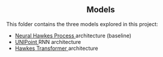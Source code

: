 <h2 align="center"> Models </h2>

This folder contains the three models explored in this project:
* <a href="https://arxiv.org/abs/1612.09328" target="_blank"> Neural Hawkes Process </a> architecture (baseline)
* <a href="https://paperpile.com/shared/nechH8" target="_blank"> UNIPoint </a> RNN architecture
* <a href="https://paperpile.com/shared/KNRY5s" target="_blank"> Hawkes Transformer </a> architecture
